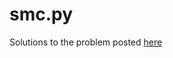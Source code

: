 # smc.py
Solutions to the problem posted [here](https://www.reddit.com/r/dailyprogrammer/comments/cmd1hb/20190805_challenge_380_easy_smooshed_morse_code_1/)
